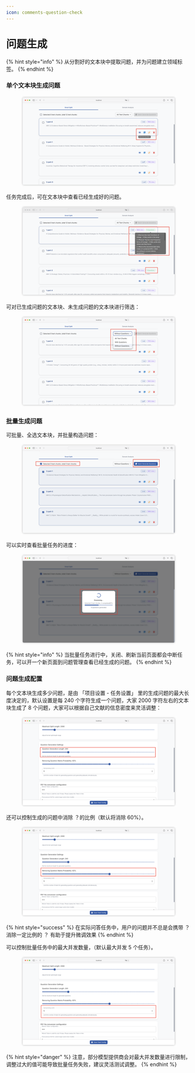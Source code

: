 ```yaml
---
icon: comments-question-check
---
```


# 问题生成

{% hint style="info" %}
从分割好的文本块中提取问题，并为问题建立领域标签。
{% endhint %}

### 单个文本块生成问题

<figure><img src="../.gitbook/assets/image (17) (1) (1) (1).png" alt=""><figcaption></figcaption></figure>

任务完成后，可在文本块中查看已经生成好的问题。

<figure><img src="../.gitbook/assets/image (1) (1) (1) (1) (1) (1) (1).png" alt=""><figcaption></figcaption></figure>

可对已生成问题的文本块、未生成问题的文本块进行筛选：

<figure><img src="../.gitbook/assets/image (2) (1) (1) (1) (1).png" alt=""><figcaption></figcaption></figure>

### 批量生成问题

可批量、全选文本块，并批量构造问题：

<figure><img src="../.gitbook/assets/image (8) (1) (1) (1).png" alt=""><figcaption></figcaption></figure>

可以实时查看批量任务的进度：

<figure><img src="../.gitbook/assets/image (9) (1) (1) (1).png" alt=""><figcaption></figcaption></figure>

{% hint style="info" %}
当批量任务进行中，关闭、刷新当前页面都会中断任务，可以开一个新页面到问题管理查看已经生成的问题。
{% endhint %}

### 问题生成配置

每个文本块生成多少问题，是由 「项目设置 - 任务设置」 里的生成问题的最大长度决定的，默认设置是每 240 个字符生成一个问题，大家 2000 字符左右的文本块生成了 8 个问题，大家可以根据自己文献的信息密度来灵活调整：

<figure><img src="../.gitbook/assets/image (11) (1) (1) (1).png" alt=""><figcaption></figcaption></figure>

还可以控制生成的问题中消除 ？的比例（默认将消除 60%）。

<figure><img src="../.gitbook/assets/image (12) (1) (1) (1).png" alt=""><figcaption></figcaption></figure>

{% hint style="success" %}
在实际问答任务中，用户的问题并不总是会携带 ？消除一定比例的 ？ 有助于提升微调效果
{% endhint %}

可以控制批量任务中的最大并发数量，（默认最大并发 5 个任务）。

<figure><img src="../.gitbook/assets/image (13) (1) (1) (1).png" alt=""><figcaption></figcaption></figure>

{% hint style="danger" %}
注意，部分模型提供商会对最大并发数量进行限制，调整过大的值可能导致批量任务失败，建议灵活测试调整。
{% endhint %}
